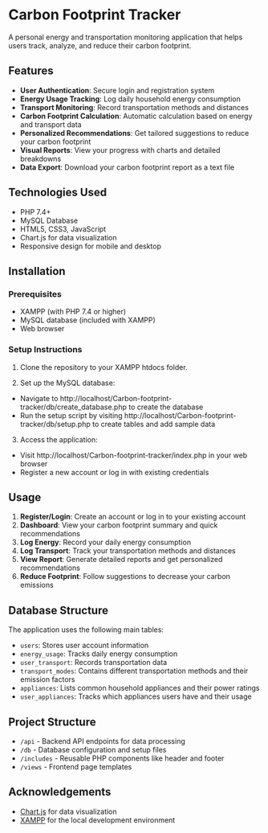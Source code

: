 # Carbon Footprint Tracker

A personal energy and transportation monitoring application that helps users track, analyze, and reduce their carbon footprint.

## Features

- **User Authentication**: Secure login and registration system
- **Energy Usage Tracking**: Log daily household energy consumption
- **Transport Monitoring**: Record transportation methods and distances
- **Carbon Footprint Calculation**: Automatic calculation based on energy and transport data
- **Personalized Recommendations**: Get tailored suggestions to reduce your carbon footprint
- **Visual Reports**: View your progress with charts and detailed breakdowns
- **Data Export**: Download your carbon footprint report as a text file

## Technologies Used

- PHP 7.4+
- MySQL Database
- HTML5, CSS3, JavaScript
- Chart.js for data visualization
- Responsive design for mobile and desktop

## Installation

### Prerequisites

- XAMPP (with PHP 7.4 or higher)
- MySQL database (included with XAMPP)
- Web browser

### Setup Instructions

1. Clone the repository to your XAMPP htdocs folder.

2. Set up the MySQL database:
* Navigate to http://localhost/Carbon-footprint-tracker/db/create_database.php to create the database
* Run the setup script by visiting http://localhost/Carbon-footprint-tracker/db/setup.php to create tables and add sample data

3. Access the application:
* Visit http://localhost/Carbon-footprint-tracker/index.php in your web browser
* Register a new account or log in with existing credentials

## Usage

1. **Register/Login**: Create an account or log in to your existing account
2. **Dashboard**: View your carbon footprint summary and quick recommendations
3. **Log Energy**: Record your daily energy consumption
4. **Log Transport**: Track your transportation methods and distances
5. **View Report**: Generate detailed reports and get personalized recommendations
6. **Reduce Footprint**: Follow suggestions to decrease your carbon emissions

## Database Structure

The application uses the following main tables:
- `users`: Stores user account information
- `energy_usage`: Tracks daily energy consumption
- `user_transport`: Records transportation data
- `transport_modes`: Contains different transportation methods and their emission factors
- `appliances`: Lists common household appliances and their power ratings
- `user_appliances`: Tracks which appliances users have and their usage

## Project Structure

- `/api` - Backend API endpoints for data processing
- `/db` - Database configuration and setup files
- `/includes` - Reusable PHP components like header and footer
- `/views` - Frontend page templates

## Acknowledgements

- [Chart.js](https://www.chartjs.org/) for data visualization
- [XAMPP](https://www.apachefriends.org/) for the local development environment